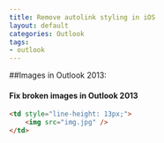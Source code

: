 ```yaml
---
title: Remove autolink styling in iOS
layout: default
categories: Outlook
tags: 
- outlook
---
```


##Images in Outlook 2013:
#### 	Fix broken images in Outlook 2013

```html
<td style="line-height: 13px;">
	<img src="img.jpg" />
</td>
```
